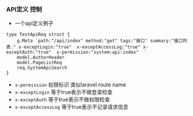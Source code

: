 ### API定义 控制

- 一个api定义例子
```
type TestApiReq struct {
	g.Meta `path:"/api/index" method:"get" tags:"接口" summary:"接口列表." x-exceptLogin:"true"  x-exceptAccessLog:"true" x-exceptAuth:"true"  x-permission:"system:api:index"  `
	model.AuthorHeader
	model.PageListReq
	req.SystemApiSearch
}
```

- `x-permission` 权限标识 类似laravel route name
- `x-exceptLogin` 等于true表示不做登录检查
- `x-exceptAuth` 等于true表示不做权限检查
- `x-exceptAccessLog` 等于true表示不记录请求信息

